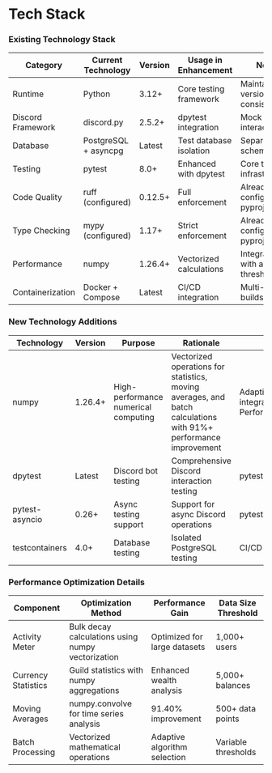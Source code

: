 # Tech Stack

### Existing Technology Stack
| Category | Current Technology | Version | Usage in Enhancement | Notes |
|----------|-------------------|---------|---------------------|-------|
| Runtime | Python | 3.12+ | Core testing framework | Maintain version consistency |
| Discord Framework | discord.py | 2.5.2+ | dpytest integration | Mock Discord interactions |
| Database | PostgreSQL + asyncpg | Latest | Test database isolation | Separate test schemas |
| Testing | pytest | 8.0+ | Enhanced with dpytest | Core testing infrastructure |
| Code Quality | ruff (configured) | 0.12.5+ | Full enforcement | Already configured in pyproject.toml |
| Type Checking | mypy (configured) | 1.17+ | Strict enforcement | Already configured in pyproject.toml |
| Performance | numpy | 1.26.4+ | Vectorized calculations | Integrated with adaptive thresholds |
| Containerization | Docker + Compose | Latest | CI/CD integration | Multi-stage builds |

### New Technology Additions
| Technology | Version | Purpose | Rationale | Integration Method |
|------------|---------|---------|-----------|-------------------|
| numpy | 1.26.4+ | High-performance numerical computing | Vectorized operations for statistics, moving averages, and batch calculations with 91%+ performance improvement | Adaptive threshold-based integration in PerformanceOptimizationService |
| dpytest | Latest | Discord bot testing | Comprehensive Discord interaction testing | pytest plugin integration |
| pytest-asyncio | 0.26+ | Async testing support | Support for async Discord operations | pytest configuration |
| testcontainers | 4.0+ | Database testing | Isolated PostgreSQL testing | CI/CD pipeline integration |

### Performance Optimization Details
| Component | Optimization Method | Performance Gain | Data Size Threshold |
|-----------|-------------------|------------------|-------------------|
| Activity Meter | Bulk decay calculations using numpy vectorization | Optimized for large datasets | 1,000+ users |
| Currency Statistics | Guild statistics with numpy aggregations | Enhanced wealth analysis | 5,000+ balances |
| Moving Averages | numpy.convolve for time series analysis | 91.40% improvement | 500+ data points |
| Batch Processing | Vectorized mathematical operations | Adaptive algorithm selection | Variable thresholds |

